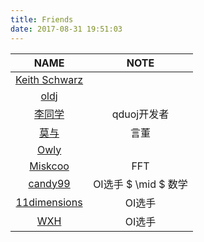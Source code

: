 ```yaml
---
title: Friends
date: 2017-08-31 19:51:03
---
```

| NAME | NOTE |
|:-------------:|:-------------:|
| [Keith Schwarz](http://www.keithschwarz.com/)      | |
| [oldj](https://oldj.net/)     | |
| [李同学](https://virusdefender.net/) | qduoj开发者 |
| [莫与](http://dongshuyan.top/) | 言董 |
| [Owly](http://owly.space/blog/amazing) | |
| [Miskcoo](http://blog.miskcoo.com/) | FFT |
| [candy99](http://www.cnblogs.com/candy99/) | OI选手 $ \mid $ 数学|
| [11dimensions](https://11dimensions.moe)| OI选手 |
| [WXH](http://blog.csdn.net/wxh010910) | OI选手 |

